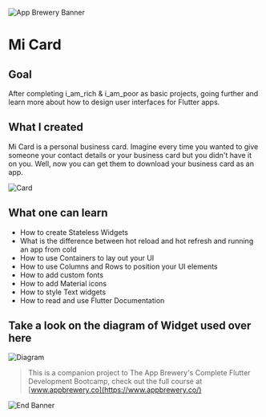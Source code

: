 ![App Brewery Banner](https://github.com/londonappbrewery/Images/blob/master/AppBreweryBanner.png)

# Mi Card

## Goal

After completing i_am_rich & i_am_poor as basic projects, going further and learn more about how to design user interfaces for Flutter apps.

## What I created

Mi Card is a personal business card. Imagine every time you wanted to give someone your contact details or your business card but you didn't have it on you. Well, now you can get them to download your business card as an app.

![Card](https://github.com/manthan-ladva/Flutter_By_Manthan/blob/master/Flutter_App_Brewery/mi_card/readme_files/ss_of_my_card.jpg?raw=true)

## What one can learn

* How to create Stateless Widgets
* What is the difference between hot reload and hot refresh and running an app from cold
* How to use Containers to lay out your UI
* How to use Columns and Rows to position your UI elements
* How to add custom fonts
* How to add Material icons
* How to style Text widgets
* How to read and use Flutter Documentation

## Take a look on the diagram of Widget used over here

![Diagram](https://github.com/manthan-ladva/Flutter_By_Manthan/blob/master/Flutter_App_Brewery/mi_card/readme_files/mi_card_diagram.png?raw=true)

>This is a companion project to The App Brewery's Complete Flutter Development Bootcamp, check out the full course at [www.appbrewery.co](https://www.appbrewery.co/)

![End Banner](https://github.com/londonappbrewery/Images/blob/master/readme-end-banner.png)
